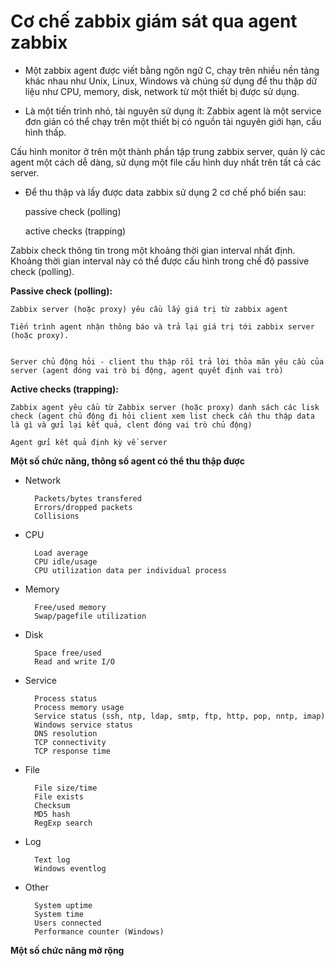  # Cơ chế zabbix giám sát qua agent zabbix #

- Một zabbix agent được viết bằng ngôn ngữ C, chạy trên nhiều nền tảng khác nhau như Unix, Linux, Windows và chúng sử dụng để thu thập dữ liệu như CPU, memory, disk, network từ một thiết bị được sử dụng.

- Là một tiến trình nhỏ, tài nguyên sử dụng ít: Zabbix agent là một service đơn giản có thể chạy trên một thiết bị có nguồn tài nguyên giới hạn, cấu hình thấp.

Cấu hình monitor ở trên một thành phần tập trung zabbix server, quản lý các agent một cách dễ dàng, sử dụng một file cấu hình duy nhất trên tất cả các server.

- Để thu thập và lấy được data zabbix sử dụng 2 cơ chế phổ biến sau:

    passive check (polling)

    active checks (trapping)

Zabbix check thông tin trong một khoảng thời gian interval nhất định. Khoảng thời gian interval này có thể được cấu hình trong chế độ passive check (polling).

 **Passive check (polling):**

    Zabbix server (hoặc proxy) yêu cầu lấy giá trị từ zabbix agent

    Tiến trình agent nhận thông báo và trả lại giá trị tới zabbix server (hoặc proxy).


    Server chủ động hỏi - client thu thập rồi trả lời thỏa mãn yêu cầu của server (agent đóng vai trò bị động, agent quyết định vai trò)

**Active checks (trapping):**

    Zabbix agent yêu cầu từ Zabbix server (hoặc proxy) danh sách các lisk check (agent chủ động đi hỏi client xem list check cần thu thập data là gì và gửi lại kết quả, clent đóng vai trò chủ động)

    Agent gửi kết quả định kỳ về server


**Một số chức năng, thông số agent có thể thu thập được**


- Network	

        Packets/bytes transfered
        Errors/dropped packets
        Collisions

- CPU	

        Load average
        CPU idle/usage
        CPU utilization data per individual process
- Memory

        Free/used memory
        Swap/pagefile utilization
- Disk	

        Space free/used
        Read and write I/O
- Service	

        Process status
        Process memory usage
        Service status (ssh, ntp, ldap, smtp, ftp, http, pop, nntp, imap)
        Windows service status
        DNS resolution
        TCP connectivity
        TCP response time
- File	

        File size/time
        File exists
        Checksum
        MD5 hash
        RegExp search
- Log	

        Text log
        Windows eventlog
- Other	

        System uptime
        System time
        Users connected
        Performance counter (Windows)

**Một số chức năng mở rộng**


